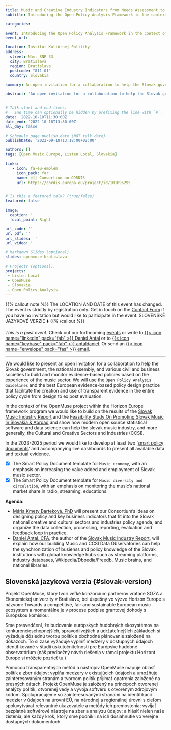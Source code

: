 ```yaml
---
title: Music and Creative Industry Indicators from Needs Assessment to Automated Production
subtitle: Introducing the Open Policy Analysis Framework in the context of Slovak national cultural and creative industries policy framework

categories:

event: Introducing the Open Policy Analysis Framework in the context of Slovak cultural and creative industries policy framework
event_url: 

location: Inštitút Kultúrnej Politiky
address:
  street: Nám. SNP 33
  city: Bratislava
  region: Bratislava
  postcode: "811 01"
  country: Slovakia

summary: An open invitation for a collaboration to help the Slovak government, the natonal assembly, and various civil and business societies to build and monitor evidence-based policies based on the experience of the music sector.

abstract: 'An open invitation for a collaboration to help the Slovak government, the natonal assembly, and various civil and business societies to build and monitor evidence-based policies based on the experience of the music sector. We will use the Open Policy Analysis Guideliens and the best European evidence-based policy design practice that faciliate the creation and use of transparent evidence in the entire policy cycle from design to ex post evalutation.'


# Talk start and end times.
#   End time can optionally be hidden by prefixing the line with `#`.
date: '2022-10-18T11:30:00Z'
date_end: '2022-10-18T13:30:00Z'
all_day: false

# Schedule page publish date (NOT talk date).
publishDate: '2022-09-18T13:18:00+02:00'

authors: []
tags: [Open Music Europe, Listen Local, Slovakia]

links:
   - icon: fa-eu-emblem
     icon_pack: far
     name: 🇪🇺 Consortium on CORDIS
     url: https://cordis.europa.eu/project/id/101095295


# Is this a featured talk? (true/false)
featured: false

image:
  caption: ''
  focal_point: Right

url_code: ''
url_pdf: ''
url_slides: ''
url_video: ''

# Markdown Slides (optional).
slides: openmuse-bratislava

# Projects (optional).
projects:
 - Listen Local
 - OpenMuse
 - Slovakia
 - Open Policy Analysis
---
```


{{% callout note %}}
The LOCATION AND DATE of this event has changed. The event is strictly by registration only. Get in touch on the [Contact Form](https://reprex.nl/#contact) if you have no invitation but would like to participate in the event. SLOVENSKÉ JAZYKOVÉ VERZIE ⬇️
{{% /callout %}}

*This is a past event*. Check out our forthcoming [events](/#talks) or write to [{{< icon name="linkedin" pack="fab" >}} Daniel Antal](https://www.linkedin.com/in/antaldaniel/)  or to [{{< icon name="keybase" pack="fab" >}} antaldaniel](https://keybase.io/antaldaniel). Or send an [{{< icon name="envelope" pack="fas" >}} email](/contact/).

___

We would like to present an open invitation for a collaboration to help the Slovak government, the national assembly, and various civil and business societies to build and monitor evidence-based policies based on the experience of the music sector. We will use the `Open Policy Analysis Guidelines` and the best European evidence-based policy design practice that facilitate the creation and use of transparent evidence in the entire policy cycle from design to ex post evaluation.

In the context of the OpenMuse project within the Horizon Europe framework program we would like to build on the results of the [Slovak Music Industry Report](https://music.dataobservatory.eu/publication/slovak_music_industry_2019/) and the [Feasibility Study On Promoting Slovak Music In Slovakia & Abroad](https://music.dataobservatory.eu/publication/listen_local_2020/) and show how modern open source statistical software and data science can help the slovak music industry, and more generally, the Cultural and Creative Sectors and Industries (CCSI).

In the 2023-2025 period we would like to develop at least two ‘[smart policy documents](https://reprex.nl/apps/smart-policy-documents/)’ and accompanying live dashboards to present all available data and textual evidence. 
- [x] The Smart Policy Document template for `Music economy`, with an emphasis on increasing the value added and employment of Slovak music sector.
- [x] The Smart Policy Document template for `Music diversity and circulation`, with an emphasis on monitoring the music’s national market share in radio, streaming, educations.

**Agenda**:

- [Mária Kmety Barteková, PhD](https://music.dataobservatory.eu/authors/maria_bartekova/) will present our Consortium’s ideas on designing policy and key business indicators that fit into the Slovak national creative and cultural sectors and industries policy agenda, and organize the data collection, processing, reporting, evaluation and feedback loop in practice.
- [Daniel Antal, CFA](https://music.dataobservatory.eu/authors/daniel_antal/), the author of the [Slovak Music Industry Report](https://music.dataobservatory.eu/publication/slovak_music_industry_2019/), will explain how our building Music and CCSI Data Observatories can help the synchronization of busienss and policy knowledge of the Slovak institutions with global knowledge hubs such as streaming platforms, industry databases, Wikipedia/Dbpedia/Freedb, Music brains, and national libraries.


## Slovenská jazyková verzia {#slovak-version}

Projekt OpenMuse, ktorý tvorí veľké konzorcium partnerov vrátane SOZA a Ekonomickej univerzity v Bratislave, bol úspešný vo výzve Horizon Europe s názvom: Towards a competitive, fair and sustainable European music ecosystem a momentálne je v procese podpise grantovej dohody s Európskou komisiou.
 
Sme presvedčení, že budovanie európskych hudobných ekosystémov na konkurencieschopnejších, spravodlivejších a udržateľnejších základoch si vyžaduje dôslednú tvorbu politík a obchodné plánovanie založené na dôkazoch. To si zase vyžaduje vyplniť medzery v dostupných údajoch identifikované v štúdii uskutočniteľnosti pre Európske hudobné observatórium (náš predbežný návrh riešenia v rámci projektu Horizont Europe si môžete pozrieť tu.)
 
Pomocou transparentných metód a nástrojov OpenMuse mapuje oblasť politík a zber údajov; vypĺňa medzery v existujúcich údajoch a umožňuje zainteresovaným stranám a tvorcom politík prijímať opatrenia založené na presných dátach. Projekt OpenMuse je založený na princípoch otvorenej analýzy politík, otvorenej vedy a vývoja softvéru s otvoreným zdrojovým kódom. Spolupracujeme so zainteresovanými stranami na identifikácii medzier v údajoch na úrovni EÚ, na národnej a regionálnej úrovni s cieľom spoluvytvárať relevantné ukazovatele a metódy ich premostenia; vyvíjať bezplatné softvérové nástroje na zber a analýzu údajov; a hlásiť nielen naše zistenia, ale každý krok, ktorý sme podnikli na ich dosiahnutie vo verejne dostupných dokumentoch.